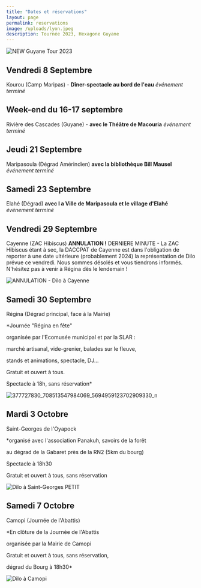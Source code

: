 ```yaml
---
title: "Dates et réservations"
layout: page
permalink: reservations
image: /uploads/lyon.jpeg
description: Tournée 2023, Hexagone Guyane
---
```

![NEW Guyane Tour 2023](https://github.com/CieYongwe/cieyongwe.github.io/assets/121974389/08c49bdb-9578-486d-bf5d-0e0c9b1ffc27)


## Vendredi 8 Septembre

Kourou (Camp Maripas) - **Dîner-spectacle au bord de l'eau**
*événement terminé*


## Week-end du 16-17 septembre

Rivière des Cascades (Guyane) - **avec le Théâtre de Macouria**
*événement terminé*


## Jeudi 21 Septembre

Maripasoula (Dégrad Amérindien) **avec la bibliothèque Bill Mausel**
*événement terminé*


## Samedi 23 Septembre

Elahé (Dégrad) **avec l
a Ville de Maripasoula et le village d'Elahé**
*événement terminé*


## Vendredi 29 Septembre

Cayenne (ZAC Hibiscus) **ANNULATION !**
DERNIERE MINUTE - La ZAC Hibiscus étant à sec, la DACCPAT de Cayenne est dans l'obligation de reporter à une date ultérieure (probablement 2024) la représentation de Dilo prévue ce vendredi. Nous sommes désolés et vous tiendrons informés. N'hésitez pas à venir à Régina dès le lendemain !

![ANNULATION - Dilo à Cayenne](https://github.com/CieYongwe/cieyongwe.github.io/assets/121974389/62fc0ace-ea93-4659-8ed1-a4b6e4977c8a)



## Samedi 30 Septembre

Régina (Dégrad principal, face à la Mairie)

*Journée "Régina en fête"

organisée par l'Ecomusée municipal et par la SLAR :

marché artisanal, vide-grenier, balades sur le fleuve, 

stands et animations, spectacle, DJ...

Gratuit et ouvert à tous. 

Spectacle à 18h, sans réservation*

![377727830_708513547984069_5694959123702909330_n](https://github.com/CieYongwe/cieyongwe.github.io/assets/121974389/2d86e63d-554b-41ec-9efd-67628af7016d)



## Mardi 3 Octobre

Saint-Georges de l'Oyapock

*organisé avec l'association Panakuh, savoirs de la forêt

au dégrad de la Gabaret près de la RN2 (5km du bourg)

Spectacle à 18h30

Gratuit et ouvert à tous, sans réservation

![Dilo à Saint-Georges PETIT](https://github.com/CieYongwe/cieyongwe.github.io/assets/121974389/2d2841ad-ddf0-4f13-8baf-fdbec2c399ce)



## Samedi 7 Octobre

Camopi (Journée de l'Abattis)

*En clôture de la Journée de l'Abattis

organisée par la Mairie de Camopi

Gratuit et ouvert à tous, sans réservation,

dégrad du Bourg à 18h30*

![Dilo à Camopi](https://github.com/CieYongwe/cieyongwe.github.io/assets/121974389/c96a7a92-eddd-4a81-9ea0-3c4e857b8aec)








